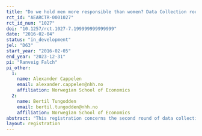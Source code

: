 ```yaml
---
title: "Do we hold men more responsible than women? Data Collection round 2."
rct_id: "AEARCTR-0001027"
rct_id_num: "1027"
doi: "10.1257/rct.1027-7.199999999999999"
date: "2016-02-04"
status: "in_development"
jel: "D63"
start_year: "2016-02-05"
end_year: "2023-12-31"
pi: "Ranveig Falch"
pi_other:
  1:
    name: Alexander Cappelen
    email: alexander.cappelen@nhh.no
    affiliation: Norwegian School of Economics
  2:
    name: Bertil Tungodden
    email: bertil.tungodden@nhh.no
    affiliation: Norwegian School of Economics
abstract: "This registration concerns the second round of data collection for a project where we study experimentally whether males are held more responsible for outcomes than females, using a novel design implemented on a representative sample of Americans. The participants make distributive choices involving men and women and we randomly manipulate the gender composition in the distributive situations. The registered pre-analysis plan should be read as an addition to the pre-analysis plan submitted to the AEA RCT registry on September 28, 2015, concerning the same project."
layout: registration
---
```


